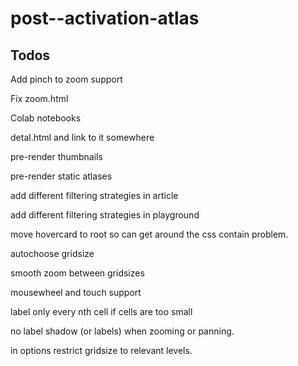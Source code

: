 # post--activation-atlas

## Todos

Add pinch to zoom support

Fix zoom.html

Colab notebooks

detal.html and link to it somewhere

pre-render thumbnails

pre-render static atlases

add different filtering strategies in article

add different filtering strategies in playground

move hovercard to root so can get around the css contain problem.

autochoose gridsize

smooth zoom between gridsizes

mousewheel and touch support

label only every nth cell if cells are too small

no label shadow (or labels) when zooming or panning.

in options restrict gridsize to relevant levels.